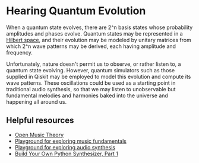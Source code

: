 # Hearing Quantum Evolution
When a quantum state evolves, there are 2^n basis states whose probability amplitudes and phases evolve. Quantum states may be represented in a [Hilbert space](https://en.wikipedia.org/wiki/Hilbert_space), and their evolution may be modeled by unitary matrices from which 2^n wave patterns may be derived, each having amplitude and frequency. 

Unfortunately, nature doesn't permit us to observe, or rather listen to, a quantum state evolving. However, quantum simulators such as those supplied in Qiskit may be employed to model this evolution and compute its wave patterns. These oscillations could be used as a starting point in traditional audio synthesis, so that we may listen to unobservable but fundamental melodies and harmonies baked into the universe and happening all around us.

## Helpful resources

* [Open Music Theory](http://openmusictheory.com/)
* [Playground for exploring music fundamentals](https://learningmusic.ableton.com/)
* [Playground for exploring audio synthesis](https://learningsynths.ableton.com/)
* [Build Your Own Python Synthesizer, Part 1](https://python.plainenglish.io/making-a-synth-with-python-oscillators-2cb8e68e9c3b)

